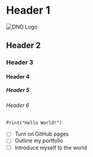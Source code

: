 # Header 1
![DND Logo](https://github.com/user-attachments/assets/e034e67f-6086-4259-aaca-68e08f7e6ab7)
## Header 2
### Header 3
#### Header 4
##### Header 5
###### Header 6

```
Print("Hello World!")
```

- [ ] Turn on GitHub pages
- [ ] Outline my portfolio
- [ ] Introduce myself to the world

